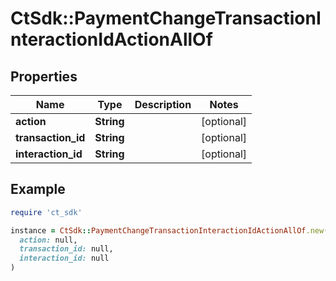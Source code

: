 # CtSdk::PaymentChangeTransactionInteractionIdActionAllOf

## Properties

| Name | Type | Description | Notes |
| ---- | ---- | ----------- | ----- |
| **action** | **String** |  | [optional] |
| **transaction_id** | **String** |  | [optional] |
| **interaction_id** | **String** |  | [optional] |

## Example

```ruby
require 'ct_sdk'

instance = CtSdk::PaymentChangeTransactionInteractionIdActionAllOf.new(
  action: null,
  transaction_id: null,
  interaction_id: null
)
```

